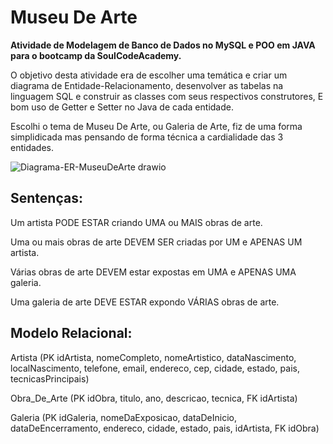 # Museu De Arte
**Atividade de Modelagem de Banco de Dados no MySQL e POO em JAVA para o bootcamp da SoulCodeAcademy.**

O objetivo desta atividade era de escolher uma temática e criar um diagrama de Entidade-Relacionamento, desenvolver as tabelas na linguagem SQL e construir as classes com seus respectivos construtores, E bom uso de Getter e Setter no Java de cada entidade.

Escolhi o tema de Museu De Arte, ou Galeria de Arte, fiz de uma forma simplidicada mas pensando de forma técnica a cardialidade das 3 entidades. 

![Diagrama-ER-MuseuDeArte drawio](https://user-images.githubusercontent.com/113555552/200097877-48631777-7fd1-46e8-a0ae-33ac6653c602.jpg)

## Sentenças:

Um artista PODE ESTAR criando UMA ou MAIS obras de arte.

Uma ou mais obras de arte DEVEM SER criadas por UM e APENAS UM artista.

Várias obras de arte DEVEM estar expostas em UMA e APENAS UMA galeria.

Uma galeria de arte DEVE ESTAR expondo VÁRIAS obras de arte.

## Modelo Relacional:

Artista (PK idArtista, nomeCompleto, nomeArtistico, dataNascimento, localNascimento, telefone,  email, endereco,  cep, cidade, estado, pais, tecnicasPrincipais)

Obra_De_Arte (PK idObra,  titulo,  ano,  descricao, tecnica, FK idArtista)

Galeria (PK idGaleria, nomeDaExposicao, dataDeInicio, dataDeEncerramento, endereco,  cidade, estado,  pais, idArtista, FK idObra)
